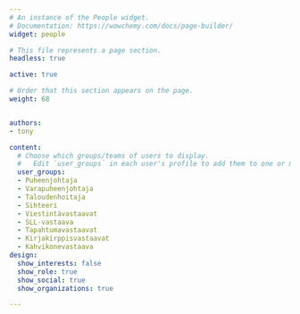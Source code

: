 ```yaml
---
# An instance of the People widget.
# Documentation: https://wowchemy.com/docs/page-builder/
widget: people

# This file represents a page section.
headless: true

active: true

# Order that this section appears on the page.
weight: 68


authors:
- tony

content:
  # Choose which groups/teams of users to display.
  #   Edit `user_groups` in each user's profile to add them to one or more of these groups.
  user_groups:
  - Puheenjohtaja
  - Varapuheenjohtaja
  - Taloudenhoitaja
  - Sihteeri
  - Viestintävastaavat
  - SLL-vastaava
  - Tapahtumavastaavat
  - Kirjakirppisvastaavat
  - Kahvikonevastaava
design:
  show_interests: false
  show_role: true
  show_social: true
  show_organizations: true

---
```

